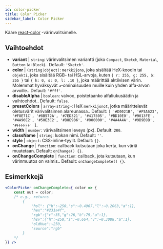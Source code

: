 ```yaml
---
id: color-picker
title: Color Picker
sidebar_label: Color Picker
---
```


Kääre [react-color](https://casesandberg.github.io/react-color/) -värinvalitsimelle.

## Vaihtoehdot

* __variant__ | `string`: värinvalitsimen variantti (joko `Compact`, `Sketch`, `Material`, `Button` tai `Block`).. Default: `'Sketch'`.
* __color__ | `(string|object)`: `merkkijono`, joka sisältää HeX-koodin tai `objekti`, joka sisältää RGB- tai HSL-arvoja, kuten `{ r: 255, g: 255, b: 255 }` tai `{ h: 0, s: 0, l: .10 }`, joka määrittää aktiivisen värin. Molemmat hyväksyvät `a`-ominaisuuden muille kuin yhden alfa-arvon arvoille.. Default: `'#fff'`.
* __disableAlpha__ | `boolean`: valvoo, poistetaanko alfaliukusäädin ja vaihtoehdot.. Default: `false`.
* __presetColors__ | `array<string>`: HeX `merkkijonot`, jotka määrittelevät oletusvärit värivalitsimen alareunassa.. Default: `[
  '#D0021B',
  '#F5A623',
  '#F8E71C',
  '#8B572A',
  '#7ED321',
  '#417505',
  '#BD10E0',
  '#9013FE',
  '#4A90E2',
  '#50E3C2',
  '#B8E986',
  '#000000',
  '#4A4A4A',
  '#9B9B9B',
  '#FFFFFF'
]`.
* __width__ | `number`: värivalitsimen leveys (px). Default: `200`.
* __className__ | `string`: luokan nimi. Default: `''`.
* __style__ | `object`: CSS-inline-tyylit. Default: `{}`.
* __onChange__ | `function`: callback kutsutaan joka kerta, kun väriä muutetaan. Default: `onChange() {}`.
* __onChangeComplete__ | `function`: callback, jota kutsutaan, kun värinmuutos on valmis.. Default: `onChangeComplete() {}`.


## Esimerkkejä

```jsx live
<ColorPicker onChangeComplete={ color => {
    const out = color;
    /* e.g., returns 
        {
            "hsl": {"h":~250,"s":~0.4967,"l":~0.2063,"a":1},
            "hex":"#231a4f",
            "rgb":{"r":35,"g":26,"b":79,"a":1},
            "hsv":{"h":~250,"s":~0.664,"v":~0.3088,"a":1},
            "oldHue":~250,
            "source":"rgb"
        }
    */
}} />
```

